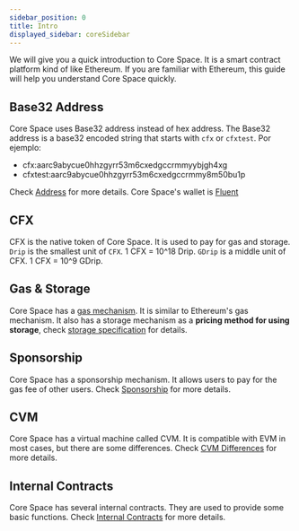 ```yaml
---
sidebar_position: 0
title: Intro
displayed_sidebar: coreSidebar
---
```


We will give you a quick introduction to Core Space. It is a smart contract platform kind of like Ethereum. If you are familiar with Ethereum, this guide will help you understand Core Space quickly.

## Base32 Address

Core Space uses Base32 address instead of hex address. The Base32 address is a base32 encoded string that starts with `cfx` or `cfxtest`. Por ejemplo:

- cfx:aarc9abycue0hhzgyrr53m6cxedgccrmmyybjgh4xg
- cfxtest:aarc9abycue0hhzgyrr53m6cxedgccrmmy8m50bu1p

Check [Address](./addresses) for more details. Core Space's wallet is [Fluent](https://fluentwallet.com/)

## CFX

CFX is the native token of Core Space. It is used to pay for gas and storage. `Drip` is the smallest unit of `CFX`. 1 CFX = 10^18 Drip. `GDrip` is a middle unit of CFX. 1 CFX = 10^9 GDrip.

## Gas & Storage

Core Space has a [gas mechanism](../../general/conflux-basics/gas). It is similar to Ethereum's gas mechanism. It also has a storage mechanism as a **pricing method for using storage**, check [storage specification](./storage) for details.

## Sponsorship

Core Space has a sponsorship mechanism. It allows users to pay for the gas fee of other users. Check [Sponsorship](./sponsor-mechanism) for more details.

## CVM

Core Space has a virtual machine called CVM. It is compatible with EVM in most cases, but there are some differences. Check [CVM Differences](./vm-difference) for more details.

## Internal Contracts

Core Space has several internal contracts. They are used to provide some basic functions. Check [Internal Contracts](./internal-contracts) for more details.
